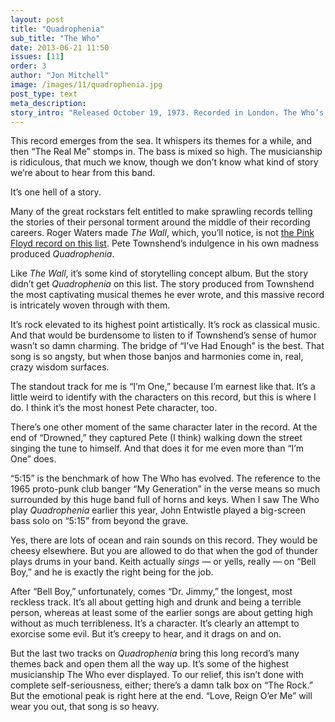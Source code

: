 ```yaml
---
layout: post
title: "Quadrophenia"
sub_title: "The Who"
date: 2013-06-21 11:50
issues: [11]
order: 3
author: "Jon Mitchell"
image: /images/11/quadrophenia.jpg
post_type: text
meta_description: 
story_intro: "Released October 19, 1973. Recorded in London. The Who’s sixth record."
---
```

This record emerges from the sea. It whispers its themes for a while, and then “The Real Me” stomps in. The bass is mixed so high. The musicianship is ridiculous, that much we know, though we don’t know what kind of story we’re about to hear from this band.

It’s one hell of a story.

Many of the great rockstars felt entitled to make sprawling records telling the stories of their personal torment around the middle of their recording careers. Roger Waters made *The Wall*, which, you’ll notice, is not [the Pink Floyd record on this list](/post/2013/06/21/meddle). Pete Townshend’s indulgence in his own madness produced *Quadrophenia*.

Like *The Wall*, it’s some kind of storytelling concept album. But the story didn’t get *Quadrophenia* on this list. The story produced from Townshend the most captivating musical themes he ever wrote, and this massive record is intricately woven through with them.

It’s rock elevated to its highest point artistically. It’s rock as classical music. And that would be burdensome to listen to if Townshend’s sense of humor wasn’t so damn charming. The bridge of “I’ve Had Enough” is the best. That song is so angsty, but when those banjos and harmonies come in, real, crazy wisdom surfaces.

The standout track for me is “I’m One,” because I’m earnest like that. It’s a little weird to identify with the characters on this record, but this is where I do. I think it’s the most honest Pete character, too.

There’s one other moment of the same character later in the record. At the end of “Drowned,” they captured Pete (I think) walking down the street singing the tune to himself. And that does it for me even more than “I’m One” does.

“5:15” is the benchmark of how The Who has evolved. The reference to the 1965 proto-punk club banger “My Generation” in the verse means so much surrounded by this huge band full of horns and keys. When I saw The Who play *Quadrophenia* earlier this year, John Entwistle played a big-screen bass solo on “5:15” from beyond the grave.

Yes, there are lots of ocean and rain sounds on this record. They would be cheesy elsewhere. But you are allowed to do that when the god of thunder plays drums in your band. Keith actually *sings* — or yells, really — on “Bell Boy,” and he is exactly the right being for the job.

After “Bell Boy,” unfortunately, comes “Dr. Jimmy,” the longest, most reckless track. It’s all about getting high and drunk and being a terrible person, whereas at least some of the earlier songs are about getting high without as much terribleness. It’s a character. It’s clearly an attempt to exorcise some evil. But it’s creepy to hear, and it drags on and on.

But the last two tracks on *Quadrophenia* bring this long record’s many themes back and open them all the way up. It’s some of the highest musicianship The Who ever displayed. To our relief, this isn’t done with complete self-seriousness, either; there’s a damn talk box on “The Rock.” But the emotional peak is right here at the end. “Love, Reign O’er Me” will wear you out, that song is so heavy.